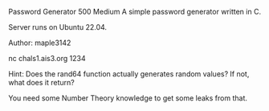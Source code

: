 Password Generator
500
Medium
A simple password generator written in C.

Server runs on Ubuntu 22.04.

Author: maple3142

nc chals1.ais3.org 1234

Hint: Does the rand64 function actually generates random values? If not, what does it return?

You need some Number Theory knowledge to get some leaks from that.